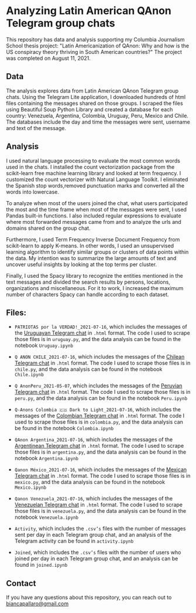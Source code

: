 # Analyzing Latin American QAnon Telegram group chats

This repository has data and analysis supporting my Columbia Journalism School thesis project: "Latin Americanization of QAnon: Why and how is the US conspiracy theory thriving in South American countries?" 
The project was completed on August 11, 2021. 

## Data

The analysis explores data from Latin American QAnon Telegram group chats. Using the Telegram Lite application, I downloaded hundreds of html files containing the messages shared on those groups. I scraped the files using Beautiful Soup Python Library and created a database for each country: Venezuela, Argentina, Colombia, Uruguay, Peru, Mexico and Chile. The databases include the day and time the messages were sent, username and text of the message. 

## Analysis
I used natural language processing to evaluate the most common words used in the chats. I installed the count vectorization package from the scikit-learn free machine learning library and looked at term frequency. I customized the count vectorizer with Natural Language Toolkit. I eliminated the Spanish stop words,removed punctuation marks and converted all the words into lowercase. 

To analyze when most of the users joined the chat, what users participated the most and the time frame when most of the messages were sent, I used Pandas built-in functions. I also included regular expressions to evaluate where most forwarded messages came from and to analyze the urls and domains shared on the group chat. 

Furthermore, I used Term Frequency Inverse Document Frequency from scikit-learn to apply K-means. In other words, I used an unsupervised learning algorithm to identify similar groups or clusters of data points within the data. My intention was to summarize the large amounts of text and uncover useful insights by looking at the top terms per cluster.

Finally, I used the Spacy library to recognize the entities mentioned in the text messages and divided the search results by persons, locations, organizations and miscellaneous. For it to work, I increased the maximum number of characters Spacy can handle according to each dataset. 

## Files:
- `PATRIOTAS por la VERDAD!_2021-07-16`, which includes the messages of the [Uruguayan Telegram chat](https://t.me/joinchat/R2Cm5nxDIA7FFMr7) in `.html` format. The code I used to scrape those files is in  `uruguay.py`, and the data analysis can be found in the notebook `Uruguay.ipynb`

- `Q ANON CHILE_2021-07-16`, which includes the messages of the [Chilean Telegram chat](https://t.me/QANONSCHILE) in `.html` format. The code I used to scrape those files is in `chile.py`, and the data analysis can be found in the notebook `Chile.ipynb`

- `Q AnonPeru_2021-05-07`, which includes the messages of the [Peruvian Telegram chat](https://t.me/movimientoqanonperu) in `.html` format. The code I used to scrape those files is in `peru.py`, and the data analysis can be found in the notebook `Peru.ipynb`

- `Q-Anons Colombia 🇨🇴 Dark to Light_2021-07-16`, which includes the messages of the [Colombian Telegram chat](https://t.me/QAnonsColombia) in `.html` format. The code I used to scrape those files is in `colombia.py`, and the data analysis can be found in the notebook `Colombia.ipynb`

- `QAnon Argentina_2021-07-16`, which includes the messages of the [Argentinean Telegram chat](https://t.me/QanonArgentinaDiosyPatria) in `.html` format. The code I used to scrape those files is in `argentina.py`, and the data analysis can be found in the notebook `Argentina.ipynb`

- `Qanon México_2021-07-16`, which includes the messages of the [Mexican Telegram chat](https://t.me/Qanonmexico) in `.html` format. The code I used to scrape those files is in `mexico.py`, and the data analysis can be found in the notebook `Mexico.ipynb`

- `Qanon Venezuela_2021-07-16`, which includes the messages of the [Venezuelan Telegram chat](https://t.me/qanonvenezuelan) in `.html` format. The code I used to scrape those files is in `venezuela.py`, and the data analysis can be found in the notebook `Venezuela.ipynb`

- `Activity`, which includes the `.csv’s` files with the number of messages sent per day in each Telegram group chat, and an analysis of the Telegram activity can be found in `activity.ipynb`

- `Joined`, which includes the `.csv’s` files with the number of users who joined per day in each Telegram group chat, and an analysis can be found in `joined.ipynb`

## Contact
If you have any questions about this repository, you can reach out to biancapallaro@gmail.com 
